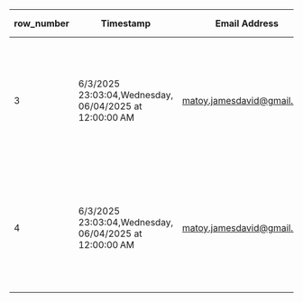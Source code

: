 | row_number | Timestamp | Email Address | Full Name | Upload the documents | File Name | Text File | Recent Date |
| --- | --- | --- | --- | --- | --- | --- | --- |
| 3 | 6/3/2025 23:03:04,Wednesday, 06/04/2025 at 12:00:00 AM | matoy.jamesdavid@gmail.com | James David Matoy | https://drive.google.com/open?id=1PC9n379TitaJzG1xxJlkwR11RQN1FVQ9 | DOJ-Memo-Circular-No.-036_IACAT-Revised-Guidelines-on-Departure-Formalities-for-International-Bound-Passengers-1.pdf | https://drive.google.com/file/d/1djZtrSJgGL5XWfbYtDOJo-nl2teWHlGC/view |  |
| 4 | 6/3/2025 23:03:04,Wednesday, 06/04/2025 at 12:00:00 AM | matoy.jamesdavid@gmail.com | James David Matoy | https://drive.google.com/open?id=1PC9n379TitaJzG1xxJlkwR11RQN1FVQ9 | DOJ-Memo-Circular-No.-036_IACAT-Revised-Guidelines-on-Departure-Formalities-for-International-Bound-Passengers-1.pdf | https://drive.google.com/file/d/1djZtrSJgGL5XWfbYtDOJo-nl2teWHlGC/view | Recent Date |
